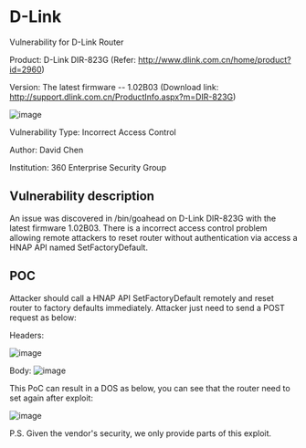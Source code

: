 # D-Link
Vulnerability for D-Link Router

Product: D-Link DIR-823G  (Refer: http://www.dlink.com.cn/home/product?id=2960)

Version: The latest firmware -- 1.02B03 (Download link: http://support.dlink.com.cn/ProductInfo.aspx?m=DIR-823G)

![image](https://github.com/leonW7/D-Link/blob/master/4.png)

Vulnerability Type: Incorrect Access Control

Author: David Chen

Institution: 360 Enterprise Security Group

Vulnerability description
-------------------------
An issue was discovered in /bin/goahead on D-Link DIR-823G with the latest firmware 1.02B03. There is a incorrect access control problem allowing remote attackers to reset router without authentication via access a HNAP API named SetFactoryDefault. 

POC
-------------------------

Attacker should call a HNAP API SetFactoryDefault remotely and reset router to factory defaults immediately. Attacker just need to send a POST request as below:

Headers:

![image](https://github.com/leonW7/D-Link/blob/master/4-1.png)

Body:
![image](https://github.com/leonW7/D-Link/blob/master/4-2.png)

This PoC can result in a DOS as below, you can see that the router need to set again after exploit:

![image](https://github.com/leonW7/D-Link/blob/master/4-3.png)

P.S. Given the vendor's security, we only provide parts of this exploit.
